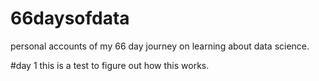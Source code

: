 # 66daysofdata
personal accounts of my 66 day journey on learning about data science. 

#day 1 
this is a test to figure out how this works. 
